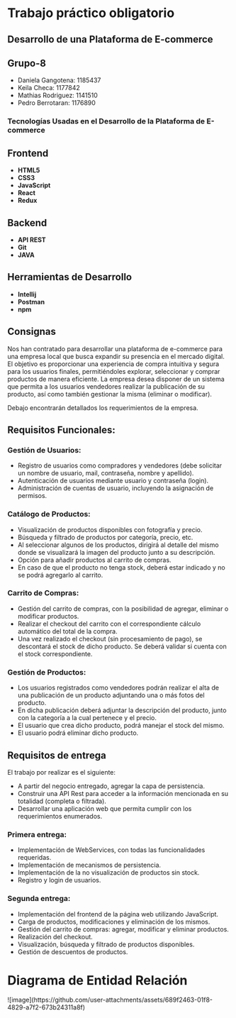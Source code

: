 <h1>Trabajo práctico obligatorio </h1>
<h2>Desarrollo de una Plataforma de E-commerce</h2>

<h2>Grupo-8</h2>
<ul>
<li>Daniela Gangotena:	1185437</li>
<li>Keila Checa:	1177842</li>
<li>Mathias Rodriguez:	1141510</li>
<li>Pedro Berrotaran:	1176890</li>
</ul>

<h3>Tecnologías Usadas en el Desarrollo de la Plataforma de E-commerce</h3>

<h2>Frontend</h2>
<ul>
    <li><strong>HTML5</strong></li>
    <li><strong>CSS3</strong></li>
    <li><strong>JavaScript</strong></li>
    <li><strong>React</strong></li>
    <li><strong>Redux</strong></li>
</ul>

<h2>Backend</h2>
<ul>
<li><strong>API REST</strong></li>
<li><strong>Git</strong></li>
<li><strong>JAVA</strong></li>
</ul>

<h2>Herramientas de Desarrollo</h2>
<ul>
    <li><strong>Intellij</strong></li>
    <li><strong>Postman</strong></li>
    <li><strong>npm</strong></li>
</ul>
<h2>Consignas</h2>

<p>Nos han contratado para desarrollar una plataforma de e-commerce para una empresa local que busca expandir su presencia en el mercado digital. El objetivo es proporcionar una experiencia de compra intuitiva y segura para los usuarios finales, permitiéndoles explorar, seleccionar y comprar productos de manera eficiente. La empresa desea disponer de un sistema que permita a los usuarios vendedores realizar la publicación de su producto, así como también gestionar la misma (eliminar o modificar).</p>
<p>Debajo encontrarán detallados los requerimientos de la empresa.</p>

  <h2>Requisitos Funcionales:</h2>

  <h3>Gestión de Usuarios:</h3>
  <ul>
      <li>Registro de usuarios como compradores y vendedores (debe solicitar un nombre de usuario, mail, contraseña, nombre y apellido).</li>
      <li>Autenticación de usuarios mediante usuario y contraseña (login).</li>
      <li>Administración de cuentas de usuario, incluyendo la asignación de permisos.</li>
  </ul>

  <h3>Catálogo de Productos:</h3>
  <ul>
      <li>Visualización de productos disponibles con fotografía y precio.</li>
      <li>Búsqueda y filtrado de productos por categoría, precio, etc.</li>
      <li>Al seleccionar algunos de los productos, dirigirá al detalle del mismo donde se visualizará la imagen del producto junto a su descripción.</li>
      <li>Opción para añadir productos al carrito de compras.</li>
      <li>En caso de que el producto no tenga stock, deberá estar indicado y no se podrá agregarlo al carrito.</li>
  </ul>

  <h3>Carrito de Compras:</h3>
  <ul>
      <li>Gestión del carrito de compras, con la posibilidad de agregar, eliminar o modificar productos.</li>
      <li>Realizar el checkout del carrito con el correspondiente cálculo automático del total de la compra.</li>
      <li>Una vez realizado el checkout (sin procesamiento de pago), se descontará el stock de dicho producto. Se deberá validar si cuenta con el stock correspondiente.</li>
  </ul>

  <h3>Gestión de Productos:</h3>
  <ul>
      <li>Los usuarios registrados como vendedores podrán realizar el alta de una publicación de un producto adjuntando una o más fotos del producto.</li>
      <li>En dicha publicación deberá adjuntar la descripción del producto, junto con la categoría a la cual pertenece y el precio.</li>
      <li>El usuario que crea dicho producto, podrá manejar el stock del mismo.</li>
      <li>El usuario podrá eliminar dicho producto.</li>
  </ul>
</div>

  <h2>Requisitos de entrega</h2>
  <p>El trabajo por realizar es el siguiente:</p>
  <ul>
      <li>A partir del negocio entregado, agregar la capa de persistencia.</li>
      <li>Construir una API Rest para acceder a la información mencionada en su totalidad (completa o filtrada).</li>
      <li>Desarrollar una aplicación web que permita cumplir con los requerimientos enumerados.</li>
  </ul>

  <h3>Primera entrega:</h3>
  <ul>
      <li>Implementación de WebServices, con todas las funcionalidades requeridas.</li>
      <li>Implementación de mecanismos de persistencia.</li>
      <li>Implementación de la no visualización de productos sin stock.</li>
      <li>Registro y login de usuarios.</li>
  </ul>

  <h3>Segunda entrega:</h3>
  <ul>
      <li>Implementación del frontend de la página web utilizando JavaScript.</li>
      <li>Carga de productos, modificaciones y eliminación de los mismos.</li>
      <li>Gestión del carrito de compras: agregar, modificar y eliminar productos.</li>
      <li>Realización del checkout.</li>
      <li>Visualización, búsqueda y filtrado de productos disponibles.</li>
      <li>Gestión de descuentos de productos.</li>
  </ul>
 
<h1>Diagrama de Entidad Relación</h1>
![image](https://github.com/user-attachments/assets/689f2463-01f8-4829-a7f2-673b24311a8f)


